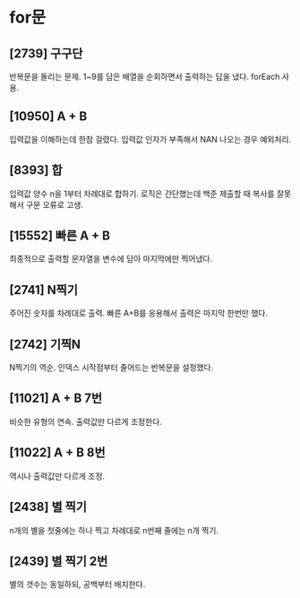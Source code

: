 # for문

## [2739] 구구단

반복문을 돌리는 문제. 1~9를 담은 배열을 순회하면서 출력하는 답을 냈다. forEach 사용.

## [10950] A + B

입력값을 이해하는데 한참 걸렸다. 입력값 인자가 부족해서 NAN 나오는 경우 예외처리.

## [8393] 합

입력값 양수 n을 1부터 차례대로 합하기. 로직은 간단했는데 백준 제출할 때 복사를 잘못해서 구문 오류로 고생.

## [15552] 빠른 A + B

최종적으로 출력할 문자열을 변수에 담아 마지막에만 찍어냈다.

## [2741] N찍기

주어진 숫자를 차례대로 출력. 빠른 A+B를 응용해서 출력은 마지막 한번만 했다.

## [2742] 기찍N

N찍기의 역순. 인덱스 시작점부터 줄어드는 반복문을 설정했다.

## [11021] A + B 7번

비슷한 유형의 연속. 출력값만 다르게 조정한다.

## [11022] A + B 8번

역시나 출력값만 다르게 조정.

## [2438] 별 찍기

n개의 별을 첫줄에는 하나 찍고 차례대로 n번째 줄에는 n개 찍기.

## [2439] 별 찍기 2번

별의 갯수는 동일하되, 공백부터 배치한다.
